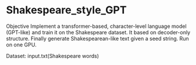 # Shakespeare_style_GPT

Objective
Implement a transformer-based, character-level language model (GPT-like) and train it on the Shakespeare dataset. 
It based on decoder-only structure.
Finally generate Shakespearean-like text given a seed string. Run on one GPU.

Dataset:
input.txt(Shakespeare words)
